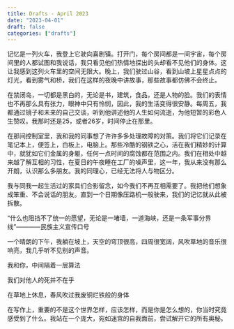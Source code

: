 ```yaml
---
title: Drafts - April 2023
date: "2023-04-01"
draft: false
categories: ["drafts"]
---
```


记忆是一列火车，我登上它驶向喜剧镇。打开门，每个房间都是一间宇宙，每个房间里的人都试图和我说话，我只看见他们热情地探出的头却看不见他们的身体。这让我感到这列火车里的空间无限大。晚上，我们驶过山谷，看到山坡上星星点点的灯光，看到雾气和桥，我们在这样的夜晚中讲故事，那些故事都仿佛不会终止。

在禁闭岛，一切都是黑白的，无论是书，建筑，食品，还是人物的脸。我们的表情也不再那么具有张力，眼神中只有怜悯，因此，我的生活变得很安静。每周五，我都通过镜子和未来的自己交谈，听到他讲述他的人生如何流逝，为他短暂的彩色人生赞叹。我那时还是25，或者26岁，时间停止在那里。

在那间控制室里，我和我的同事想了许许多多处理故障的对策。我们将它们记录在笔记本上，便签上，白板上，电脑上。那些冷酷的钢铁之心，活在我们精妙的计算中，就犹如它们金属的身躯，任何一点时间的腐蚀都在范围之内。我们在相处中越来越了解互相的习性，在夏日的午夜睡在工厂的噪声里，这一年，我从来没有那么开朗，认识那么多朋友。我的同理心，已经无法将人与物区分。

我与同我一起生活过的家具们合影留念，如今我们不再互相需要了。我把他们想象成笨重、不会说话的朋友。直到一个日期像压路机一般驶来，我们的记忆就从此被拆散。

“什么也阻挡不了统一的愿望，无论是一堵墙，一道海峡，还是一条军事分界线”————民族主义宣传口号

一个晴朗的下午，我躺在坡上，天空的穹顶很高，四周很宽阔，风吹草地的音乐很响亮，我几乎听不见别的声音。

我和你，中间隔着一层算法

我们对他人的死并不在乎

在草地上休息，春风吹过我废铜烂铁般的身体

在写作上，重要的不是这个世界怎样，应该怎样，而是你是怎么想的，你当时究竟感受到了什么。我站在一个庞大，宛如迷宫的自我面前，尝试解开它的所有奥秘。